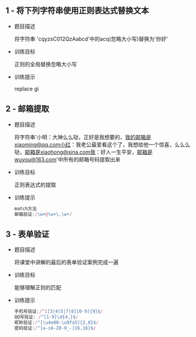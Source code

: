 ## 1 - 将下列字符串使用正则表达式替换文本

- 题目描述

   将字符串 'cqyzsC012QzAabcd'中的acq(忽略大小写)替换为'你好'


- 训练目标

  正则的全局替换忽略大小写

- 训练提示

  replace  gi


## 2 - 邮箱提取

- 题目描述

  将字符串'小明：大神么么哒，正好是我想要的，我的邮箱是xiaoming@qq.com小红：我老公最爱看这个了，我想给他一个惊喜，么么么哒，邮箱是xiaohong@sina.com我：好人一生平安，邮箱是wuyou@163.com'中所有的邮箱号码提取出来

- 训练目标

  正则表达式的提取

- 训练提示

  ```js
  match方法
  邮箱验证:/\w+@\w+\.\w+/
  ```

  

## 3 - 表单验证

- 题目描述

  将课堂中讲解的最后的表单验证案例完成一遍

- 训练目标

  能够理解正则的匹配

- 训练提示

  ```js
  手机号验证:/^1[3|4|5|7|8][0-9]{9}$/
  QQ号验证: /^[1-9]\d{4,}$/
  昵称验证:/^[\u4e00-\u9fa5]{2,8}$/
  密码验证:/^[a-zA-Z0-9_-]{6,16}$/
  ```

  



